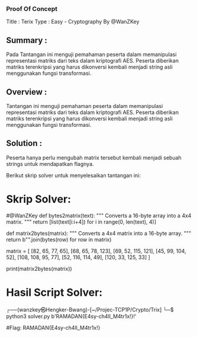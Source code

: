 ### Proof Of Concept
Title   : Terix
Type    : Easy - Cryptography
By @WanZKey

## Summary  :
Pada Tantangan ini menguji pemahaman peserta dalam memanipulasi representasi matriks dari teks dalam kriptografi AES.
Peserta diberikan matriks terenkripsi yang harus dikonversi kembali menjadi string asli menggunakan fungsi transformasi.

## Overview :
Tantangan ini menguji pemahaman peserta dalam memanipulasi representasi matriks dari teks dalam kriptografi AES.
Peserta diberikan matriks terenkripsi yang harus dikonversi kembali menjadi string asli menggunakan fungsi transformasi.


## Solution :
Peserta hanya perlu mengubah matrix tersebut kembali menjadi sebuah strings untuk mendapatkan flagnya.

Berikut skrip solver untuk menyelesaikan tantangan ini:

# Skrip Solver:

#@WanZKey
def bytes2matrix(text):
    """ Converts a 16-byte array into a 4x4 matrix.  """
    return [list(text[i:i+4]) for i in range(0, len(text), 4)]

def matrix2bytes(matrix):
    """ Converts a 4x4 matrix into a 16-byte array.  """
    return b"".join(bytes(row) for row in matrix)

matrix = [
    [82, 65, 77, 65],
    [68, 65, 78, 123],
    [69, 52, 115, 121],
    [45, 99, 104, 52],
    [108, 108, 95, 77],
    [52, 116, 114, 49],
    [120, 33, 125, 33]
]

print(matrix2bytes(matrix))


# Hasil Script Solver:
┌──(wanzkey㉿Hengker-Bwang)-[~/Projec-TCP1P/Crypto/Trix]
└─$ python3 solver.py
b'RAMADAN{E4sy-ch4ll_M4tr1x!}!'

#Flag: RAMADAN{E4sy-ch4ll_M4tr1x!}  
